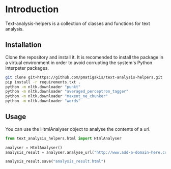 # Introduction

Text-analysis-helpers is a collection of classes and functions for text analysis.

## Installation

Clone the repository and install it. It is recomended to install the package in
a virtual environment in order to avoid corrupting the system's Python interpeter
packages.

```bash
git clone git+https://github.com/pmatigakis/text-analysis-helpers.git
pip install -r requirements.txt .
python -m nltk.downloader "punkt"
python -m nltk.downloader "averaged_perceptron_tagger"
python -m nltk.downloader "maxent_ne_chunker"
python -m nltk.downloader "words"
```

## Usage

You can use the HtmlAnalyser object to analyse the contents of a url.

```python
from text_analysis_helpers.html import HtmlAnalyser

analyser = HtmlAnalyser()
analysis_result = analyser.analyse_url("http://www.add-a-domain-here.com")

analysis_result.save("analysis_result.html")

```
